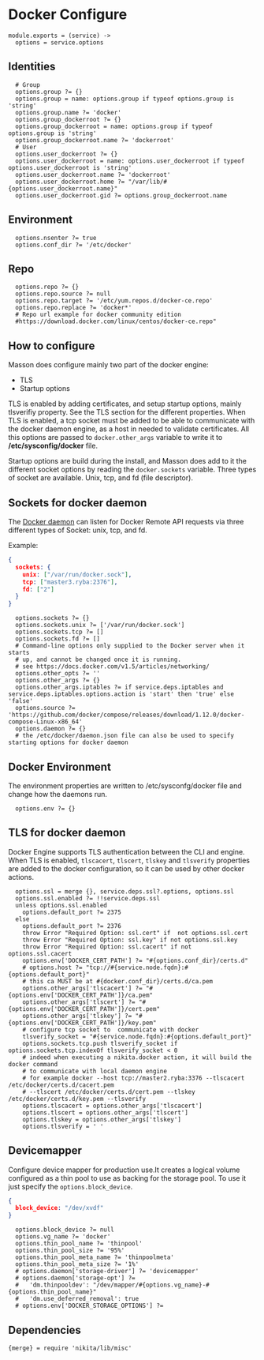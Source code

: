 
# Docker Configure

    module.exports = (service) ->
      options = service.options

## Identities

      # Group
      options.group ?= {}
      options.group = name: options.group if typeof options.group is 'string'
      options.group.name ?= 'docker'
      options.group_dockerroot ?= {}
      options.group_dockerroot = name: options.group if typeof options.group is 'string'
      options.group_dockerroot.name ?= 'dockerroot'
      # User
      options.user_dockerroot ?= {}
      options.user_dockerroot = name: options.user_dockerroot if typeof options.user_dockerroot is 'string'
      options.user_dockerroot.name ?= 'dockerroot'
      options.user_dockerroot.home ?= "/var/lib/#{options.user_dockerroot.name}"
      options.user_dockerroot.gid ?= options.group_dockerroot.name


## Environment

      options.nsenter ?= true
      options.conf_dir ?= '/etc/docker'

## Repo

      options.repo ?= {}
      options.repo.source ?= null
      options.repo.target ?= '/etc/yum.repos.d/docker-ce.repo'
      options.repo.replace ?= 'docker*'
      # Repo url example for docker community edition 
      #https://download.docker.com/linux/centos/docker-ce.repo"

## How to configure

Masson does configure mainly two part of the docker engine:
- TLS
- Startup options

TLS is enabled by adding certificates, and setup startup options, mainly tlsverifiy property.
See the TLS section for the different properties.
When TLS is enabled, a tcp socket must be added to be able to communicate with the docker
daemon engine, as a host in needed to validate certificates. All this options are passed
to `docker.other_args` variable to write it to __/etc/sysconfig/docker__ file.

Startup options are build during the install, and Masson does add to it the different
socket options by reading the `docker.sockets` variable. Three types of socket are available.
Unix, tcp, and fd (file descriptor).

## Sockets for docker daemon

The [Docker daemon][socket-opts] can listen for Docker Remote API requests via three different
types of Socket: unix, tcp, and fd.

Example:

```json
{
  sockets: {
    unix: ["/var/run/docker.sock"],
    tcp: ["master3.ryba:2376"],
    fd: ["2"]
  }
}
```

      options.sockets ?= {}
      options.sockets.unix ?= ['/var/run/docker.sock']
      options.sockets.tcp ?= []
      options.sockets.fd ?= []
      # Command-line options only supplied to the Docker server when it starts 
      # up, and cannot be changed once it is running.
      # see https://docs.docker.com/v1.5/articles/networking/
      options.other_opts ?= ''
      options.other_args ?= {}
      options.other_args.iptables ?= if service.deps.iptables and service.deps.iptables.options.action is 'start' then 'true' else 'false'
      options.source ?= 'https://github.com/docker/compose/releases/download/1.12.0/docker-compose-Linux-x86_64'
      options.daemon ?= {}
      # the /etc/docker/daemon.json file can also be used to specify starting options for docker daemon

## Docker Environment

The environment properties are written to /etc/sysconfg/docker file and change how the daemons run.

      options.env ?= {}

## TLS for docker daemon

Docker Engine supports TLS authentication between the CLI and engine.
When TLS is enabled, `tlscacert`, `tlscert`, `tlskey` and `tlsverify` properties
are added to the docker configuration, so it can be used by other docker actions.

      options.ssl = merge {}, service.deps.ssl?.options, options.ssl
      options.ssl.enabled ?= !!service.deps.ssl
      unless options.ssl.enabled
        options.default_port ?= 2375
      else
        options.default_port ?= 2376
        throw Error "Required Option: ssl.cert" if  not options.ssl.cert
        throw Error "Required Option: ssl.key" if not options.ssl.key
        throw Error "Required Option: ssl.cacert" if not options.ssl.cacert
        options.env['DOCKER_CERT_PATH'] ?= "#{options.conf_dir}/certs.d"
        # options.host ?= "tcp://#{service.node.fqdn}:#{options.default_port}"
        # this ca MUST be at #{docker.conf_dir}/certs.d/ca.pem
        options.other_args['tlscacert'] ?= "#{options.env['DOCKER_CERT_PATH']}/ca.pem"
        options.other_args['tlscert'] ?= "#{options.env['DOCKER_CERT_PATH']}/cert.pem"
        options.other_args['tlskey'] ?= "#{options.env['DOCKER_CERT_PATH']}/key.pem"
        # configure tcp socket to  communicate with docker
        tlsverify_socket = "#{service.node.fqdn}:#{options.default_port}"
        options.sockets.tcp.push tlsverify_socket if options.sockets.tcp.indexOf tlsverify_socket < 0
        # indeed when executing a nikita.docker action, it will build the docker command
        # to communicate with local daemon engine
        # for example docker --host tcp://master2.ryba:3376 --tlscacert /etc/docker/certs.d/cacert.pem
        # --tlscert /etc/docker/certs.d/cert.pem --tlskey /etc/docker/certs.d/key.pem --tlsverify
        options.tlscacert = options.other_args['tlscacert']
        options.tlscert = options.other_args['tlscert']
        options.tlskey = options.other_args['tlskey']
        options.tlsverify = ' '

## Devicemapper

Configure device mapper for production use.It creates a logical volume configured
as a thin pool to use as backing for the storage pool.
To use it just specify the `options.block_device`.

```json
{
  block_device: "/dev/xvdf"
}
```

      options.block_device ?= null
      options.vg_name ?= 'docker'
      options.thin_pool_name ?= 'thinpool'
      options.thin_pool_size ?= '95%'
      options.thin_pool_meta_name ?= 'thinpoolmeta'
      options.thin_pool_meta_size ?= '1%'
      # options.daemon['storage-driver'] ?= 'devicemapper'
      # options.daemon['storage-opt'] ?=
      #   'dm.thinpooldev': "/dev/mapper/#{options.vg_name}-#{options.thin_pool_name}"
      #   'dm.use_deferred_removal': true
      # options.env['DOCKER_STORAGE_OPTIONS'] ?= 

## Dependencies

    {merge} = require 'nikita/lib/misc'

[socket-opts]:(https://docs.docker.com/engine/reference/commandline/dockerd/#/daemon-socket-option)
[daemon-opts-resources]:(https://github.com/moby/moby/issues/21701)
